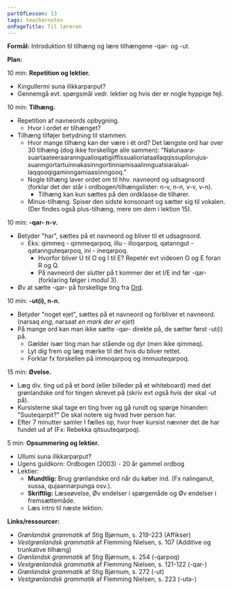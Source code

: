 ```yaml
---
partOfLesson: 13
tags: teachernotes
onPageTitle: Til læreren
---
```

**Formål:** Introduktion til tilhæng og lære tilhængene -qar- og -ut.

**Plan:**

10 min: **Repetition og lektier.**

- Kingullermi suna ilikkarparput?
- Gennemgå evt. spørgsmål vedr. lektier og hvis der er nogle hyppige fejl.

10 min: **Tilhæng.**

- Repetition af navneords opbygning.
    - Hvor i ordet er tilhænget?
- Tilhæng tilføjer betydning til stammen.
    - Hvor mange tilhæng kan der være i ét ord? Det længste ord har over 30 tilhæng (dog ikke forskellige alle sammen): “Nalunaara­suartaatee­raaranngua­lioqatigiif­fissualioria­taallaqqis­supilorujus­suanngortar­tuinnakasinngor­tinniamisaalin­nguatsiaralual­laqqooqigamin­ngamiaasiinngooq.”
    - Nogle tilhæng laver ordet om til hhv. navneord og udsagnsord (forklar det der står i ordbogen/tilhængslister: n-v, n-n, v-v, v-n).
        - Tilhæng kan kun sættes på den ordklasse de tilhører.
    - Minus-tilhæng. Spiser den sidste konsonant og sætter sig til vokalen. (Der findes også plus-tilhæng, mere om dem i lektion 15).

10 min: **-qar- n-v.**

- Betyder "har", sættes på et navneord og bliver til et udsagnsord.
    - Eks: qimmeq - qimmeqarpoq, illu - illoqarpoq, qatanngut - qatannguteqarpoq, ini - ineqarpoq.
        - Hvorfor bliver U til O og I til E? Repetér evt videoen O og E foran R og Q.
        - På navneord der slutter på t kommer der et I/E ind før -qar- (forklaring følger i modul 3).
- Øv at sætte -qar- på forskellige ting fra [Ord](/parloer/#basic).

10 min: **-ut(i), n-n.**

- Betyder "noget ejet", sættes på et navneord og forbliver et navneord. (narsaq *eng*, narsaat *en mark der er ejet*)
- På mange ord kan man ikke sætte -qar- direkte på, de sætter først -ut(i) på.
    - Gælder især ting man har stående og dyr (men ikke qimmeq).
    - Lyt dig frem og læg mærke til det hvis du bliver rettet.
    - Forklar fx forskellen på immoqarpoq og immuuteqarpoq.

15 min: **Øvelse.**

- Læg div. ting ud på et bord (eller billeder på et whiteboard) med det grønlandske ord for tingen skrevet på (skriv evt også hvis der skal -ut på).
- Kursisterne skal tage en ting hver og gå rundt og spørge hinanden: "Suuteqarpit?" De skal notere sig hvad hver person har.
- Efter 7 minutter samler I fælles op, hvor hver kursist nævner det de har fundet ud af (Fx: Rebekka qitsuuteqarpoq).

5 min: **Opsummering og lektier.**

- Ullumi suna ilikkarparput?
- Ugens guldkorn: Ordbogen (2003) - 20 år gammel ordbog
- Lektier:
    - **Mundtlig:** Brug grønlandske ord når du køber ind. (Fx nalinganut, sussa, qujaannarpunga osv.).
    - **Skriftlig:** Læseøvelse, Øv endelser i spørgemåde og Øv endelser i fremsættemåde.
    - Læs intro til næste lektion.

**Links/ressourcer:**

- *Grønlandsk grammatik* af Stig Bjørnum, s. 219-223 (Affikser)
- *Vestgrønlandsk grammatik* af Flemming Nielsen, s. 107 (Additive og trunkative tilhæng)
- *Grønlandsk grammatik* af Stig Bjørnum, s. 254 (-qarpoq)
- *Vestgrønlandsk grammatik* af Flemming Nielsen, s. 121-122 (-qar-)
- *Grønlandsk grammatik* af Stig Bjørnum, s. 272 (-ut)
- *Vestgrønlandsk grammatik* af Flemming Nielsen, s. 223 (-utə-)